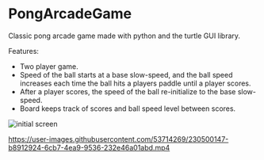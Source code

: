 # PongArcadeGame
Classic pong arcade game made with python and the turtle GUI library. 

Features:

* Two player game.
* Speed of the ball starts at a base slow-speed, and the ball speed increases each time the ball hits a players paddle until a player scores.
* After a player scores, the speed of the ball re-initialize to the base slow-speed. 
* Board keeps track of scores and ball speed level between scores. 

![initial screen](https://user-images.githubusercontent.com/53714269/230500289-238c6bd5-9b55-4d91-9a0c-f99b00f674a2.jpg)


https://user-images.githubusercontent.com/53714269/230500147-b8912924-6cb7-4ea9-9536-232e46a01abd.mp4


